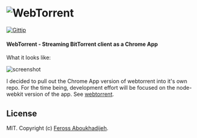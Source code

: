 # ![WebTorrent](https://raw.github.com/feross/webtorrent/master/img/wordmark.png)
[![Gittip](http://img.shields.io/gittip/feross.svg)](https://www.gittip.com/feross/)

#### WebTorrent - Streaming BitTorrent client as a Chrome App

What it looks like:

![screenshot](https://raw.github.com/feross/webtorrent/master/img/screenshot.png)

I decided to pull out the Chrome App version of webtorrent into it's own repo. For the
time being, development effort will be focused on the node-webkit version of the app.
See [webtorrent](http://webtorrent.io).

## License

MIT. Copyright (c) [Feross Aboukhadijeh](http://feross.org).

